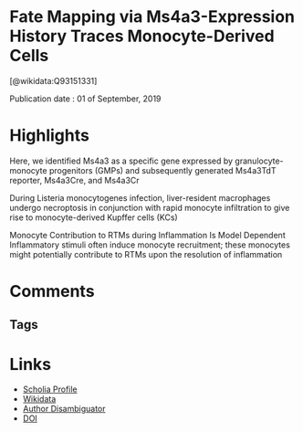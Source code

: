 
Fate Mapping via Ms4a3-Expression History Traces Monocyte-Derived Cells
=======================================================================
  
  [@wikidata:Q93151331]  
  
Publication date : 01 of September, 2019  

# Highlights

Here, we identified
Ms4a3 as a specific gene expressed by granulocyte-monocyte progenitors (GMPs) and subsequently generated Ms4a3TdT reporter, Ms4a3Cre,
and Ms4a3Cr

During Listeria monocytogenes infection,
liver-resident macrophages undergo necroptosis in conjunction
with rapid monocyte infiltration to give rise to monocyte-derived
Kupffer cells (KCs)

Monocyte Contribution to RTMs during Inflammation Is
Model Dependent
Inflammatory stimuli often induce monocyte recruitment; these
monocytes might potentially contribute to RTMs upon the resolution of inflammation
# Comments

## Tags

# Links
  
 * [Scholia Profile](https://scholia.toolforge.org/work/Q93151331)  
 * [Wikidata](https://www.wikidata.org/wiki/Q93151331)  
 * [Author Disambiguator](https://author-disambiguator.toolforge.org/work_item_oauth.php?id=Q93151331&batch_id=&match=1&author_list_id=&doit=Get+author+links+for+work)  
 * [DOI](https://doi.org/10.1016/J.CELL.2019.08.009)  
